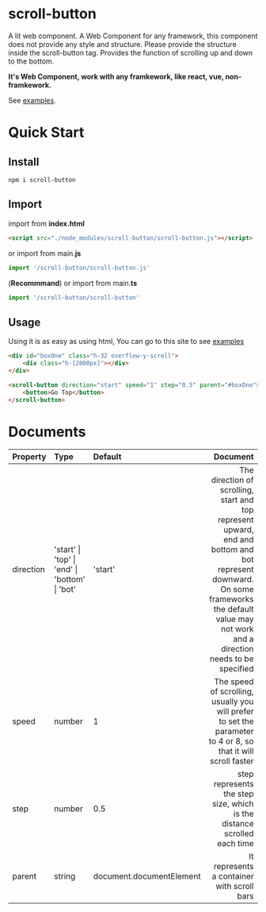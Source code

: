 # scroll-button

A lit web component. A Web Component for any framework, this component does not provide any style and structure. Please provide the structure inside the scroll-button tag. Provides the function of scrolling up and down to the bottom.

**It's Web Component, work with any framkework, like react, vue, non-framkework.**

See [examples](https://bre97-web.github.io/scroll-button/).

# Quick Start

## Install

```
npm i scroll-button
```

## Import

import from **index.html**
```html
<script src="./node_modules/scroll-button/scroll-button.js"></script>
```

or import from main.**js**
```js
import '/scroll-button/scroll-button.js'
```

(**Recommmand**)
or import from main.**ts**
```ts
import '/scroll-button/scroll-button'
```

## Usage

Using it is as easy as using html, You can go to this site to see [examples](https://bre97-web.github.io/scroll-button/)

```html
<div id="boxOne" class="h-32 overflow-y-scroll">
    <div class="h-[2000px]"></div>
</div>

<scroll-button direction="start" speed="1" step="0.5" parent="#boxOne">
    <button>Go Top</button>
</scroll-button>
```

# Documents

|Property|Type|Default|Document|
|:--|:-|:--|--:|
|direction|'start' \| 'top' \| 'end' \| 'bottom' \| 'bot'|'start'|The direction of scrolling, start and top represent upward, end and bottom and bot represent downward. On some frameworks the default value may not work and a direction needs to be specified|
|speed|number|1|The speed of scrolling, usually you will prefer to set the parameter to 4 or 8, so that it will scroll faster|
|step|number|0.5|step represents the step size, which is the distance scrolled each time|
|parent|string|document.documentElement|It represents a container with scroll bars|